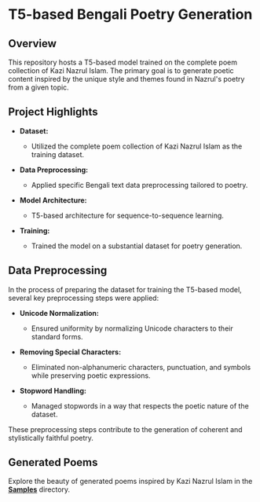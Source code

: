 # T5-based Bengali Poetry Generation

## Overview

This repository hosts a T5-based model trained on the complete poem collection of Kazi Nazrul Islam. The primary goal is to generate poetic content inspired by the unique style and themes found in Nazrul's poetry from a given topic.

## Project Highlights

- **Dataset:**
  - Utilized the complete poem collection of Kazi Nazrul Islam as the training dataset.

- **Data Preprocessing:**
  - Applied specific Bengali text data preprocessing tailored to poetry.

- **Model Architecture:**
  - T5-based architecture for sequence-to-sequence learning.

- **Training:**
  - Trained the model on a substantial dataset for poetry generation.

## Data Preprocessing

In the process of preparing the dataset for training the T5-based model, several key preprocessing steps were applied:

- **Unicode Normalization:**
  - Ensured uniformity by normalizing Unicode characters to their standard forms.

- **Removing Special Characters:**
  - Eliminated non-alphanumeric characters, punctuation, and symbols while preserving poetic expressions.

- **Stopword Handling:**
  - Managed stopwords in a way that respects the poetic nature of the dataset.

These preprocessing steps contribute to the generation of coherent and stylistically faithful poetry.


## Generated Poems

Explore the beauty of generated poems inspired by Kazi Nazrul Islam in the [**Samples**](./sample) directory.


